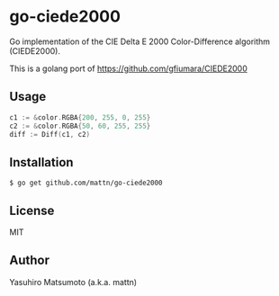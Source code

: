 # go-ciede2000

Go implementation of the CIE Delta E 2000 Color-Difference algorithm (CIEDE2000).

This is a golang port of https://github.com/gfiumara/CIEDE2000

## Usage

```go
c1 := &color.RGBA{200, 255, 0, 255}
c2 := &color.RGBA{50, 60, 255, 255}
diff := Diff(c1, c2)
```

## Installation

```
$ go get github.com/mattn/go-ciede2000
```

## License

MIT

## Author

Yasuhiro Matsumoto (a.k.a. mattn)
